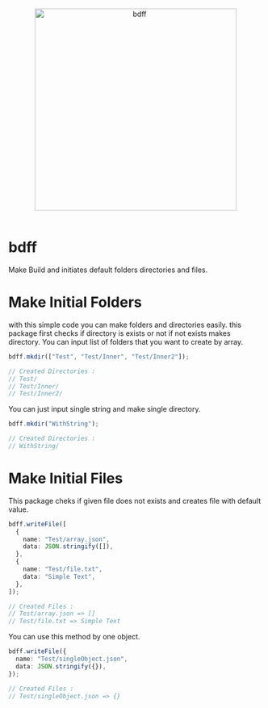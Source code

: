 <p align="center">
	<br>
	<img width="400" src="https://user-images.githubusercontent.com/48912836/111040064-a540da00-8446-11eb-8f82-0dd654b439be.jpg" alt="bdff">
	<br>
	<br>
</p>

# bdff
Make Build and initiates default folders directories and files.

# Make Initial Folders

with this simple code you can make folders and directories easily. this package first checks if directory is exists or not if not exists makes directory. You can input list of folders that you want to create by array.
```typescript
bdff.mkdir(["Test", "Test/Inner", "Test/Inner2"]);

// Created Directories :
// Test/
// Test/Inner/
// Test/Inner2/
```
You can just input single string and make single directory.
```typescript
bdff.mkdir("WithString");

// Created Directories :
// WithString/
```

# Make Initial Files

This package cheks if given file does not exists and creates file with default value.
```typescript
bdff.writeFile([
  {
    name: "Test/array.json",
    data: JSON.stringify([]),
  },
  {
    name: "Test/file.txt",
    data: "Simple Text",
  },
]);

// Created Files :
// Test/array.json => []
// Test/file.txt => Simple Text
```
You can use this method by one object.
```typescript
bdff.writeFile({
  name: "Test/singleObject.json",
  data: JSON.stringify({}),
});

// Created Files :
// Test/singleObject.json => {}
```
